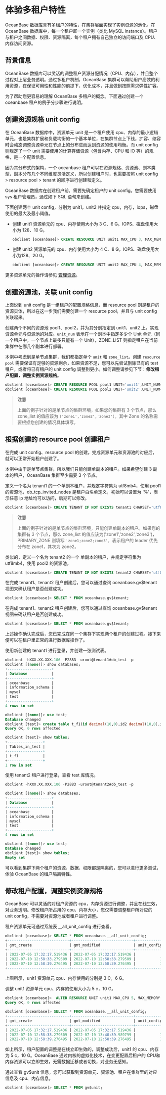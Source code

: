 # 体验多租户特性

OceanBase 数据库具有多租户的特性，在集群层面实现了实例资源的池化。在 OceanBase 数据库中，每一个租户即一个实例（类比 MySQL instance）。租户与租户之间数据、权限、资源隔离，每个租户拥有自己独立的访问端口及 CPU、内存访问资源。

## 背景信息

OceanBase 数据库可以灵活的调整租户资源分配情况（CPU、内存），并且整个过程对上层业务透明。通过多租户机制，OceanBase 集群可以帮助用户高效的利用资源，在保证可用性和性能的前提下，优化成本，并且做到按照需求弹性扩容。

为了帮助您更容易的理解 OceanBase 多租户的概念。下面通过创建一个 oceanbase 租户的例子分步骤进行说明。

## 创建资源规格 unit config

在 OceanBase 数据库中，资源单元 unit 是一个租户使用 cpu、内存的最小逻辑单元，也是集群扩展和负载均衡的一个基本单位，在集群节点上下线，扩容、缩容时会动态调整资源单元在节点上的分布进而达到资源的使用均衡。而 unit config 则规定了一个 unit 需要使用的计算存储资源（包含内存、CPU 和 IO 等）的规格，是一个配置信息。

因为其分布式的架构，一个 oceanbase 租户可以在资源规格、资源池、副本类型，副本分布几个不同维度灵活定义，所以创建租户时，也需要按照 unit config > resource pool > tenant 的顺序进行创建和定义。

OceanBase 数据库在创建租户前，需要先确定租户的 unit config。您需要使用 sys 租户管理员，通过如下 SQL 语句来创建。

下面创建两个 unit config，分别为 unit1，unit2 并指定 cpu，内存，iops，磁盘使用的最大及最小阈值。

* 创建 unit1 资源单元的 cpu、内存使用大小为 3 C、6 G。IOPS、磁盘使用大小为 128、10 G。

    ```sql
    obclient [oceanbase]> CREATE RESOURCE UNIT unit1 MAX_CPU 3, MAX_MEMORY '6G', MAX_IOPS 128,MAX_DISK_SIZE '10G', MAX_SESSION_NUM 64, MIN_CPU=3, MIN_MEMORY='6G', MIN_IOPS=128;
    ```

* 创建 unit2 资源单元的 cpu、内存使用大小为 4 C、8 G。IOPS、磁盘使用大小为128、20 G。

    ```sql
    obclient [oceanbase]> CREATE RESOURCE UNIT unit2 MAX_CPU 4, MAX_MEMORY '8G', MAX_IOPS 128,MAX_DISK_SIZE '20G', MAX_SESSION_NUM 64, MIN_CPU=4, MIN_MEMORY='8G', MIN_IOPS=128;
    ```

更多资源单元的操作请参见 [管理资源](../../6.basic-database-management/3.manage-resources/1.overview-of-resource-management.md)。

## 创建资源池，关联 unit config

上面说到 unit config 是一组租户的配置规格信息，而 resource pool 则是租户的资源实体，所以在这一步我们需要创建一个 resource pool，并且与 unit config 关联起来。

创建两个不同的资源池 pool1、pool2，并为其分别指定到 unit1、unit2 上。实现资源单元与资源池的对应。`unit_num` 表示在一个副本中指定多少个 Unit 单元（同一个租户中，一个节点上最多只能有一个 Unit），ZONE_LIST 则指定租户在当前集群中在哪几个副本进行部署。

本例中考虑到是单节点集群，我们都指定单个 `unit` 和 `zone_list`。创建 `resource pool` 需要保证有足够的资源剩余，如果资源不足，您可以先尝试删除已有的 test 租户，或者将已有租户的 unit config 调整到更小。如何调整请参见下节：**修改租户配置，调整实例资源规格**。

```sql
obclient [oceanbase]> CREATE RESOURCE POOL pool1 UNIT='unit1',UNIT_NUM=1,ZONE_LIST=('zone1');
obclient [oceanbase]> CREATE RESOURCE POOL pool2 UNIT='unit2',UNIT_NUM=1,ZONE_LIST=('zone1');
```

>**注意**
>
>上面的例子针对的是单节点的集群环境，如果您的集群有 3 个节点，那么 zone_list 的值应该为 `('zone1','zone2','zone3')`，其中 Zone 的名称需要根据您创建的情况具体填写。

## 根据创建的 resource pool 创建租户

在完成 unit config、resource pool 的创建，完成资源单元和资源池的对应后，就可以正常开始租户创建了。

本例中由于是单节点集群，所以我们只能创建单副本的租户。如果希望创建 3 副本的租户，OceanBase 集群至少需要 3 个节点。

定义一个名为 tenant1 的一个单副本租户，并规定字符集为 utf8mb4，使用 pool1 的资源池，ob_tcp_invited_nodes 是租户白名单定义，初始可以设置为 '%'，表示任意 ip 地址均可以访问，后期可以修改。

```sql
obclient [oceanbase]> CREATE TENANT IF NOT EXISTS tenant1 CHARSET='utf8mb4', ZONE_LIST=('zone1'), PRIMARY_ZONE='zone1', RESOURCE_POOL_LIST=('pool1') SET ob_tcp_invited_nodes='%';
```

>**注意**
>
>上面的例子针对的是单节点的集群环境，只能创建单副本的租户。如果您的集群有 3 个节点，那么 zone_list 的值应该为('zone1','zone2','zone3')，PRIMARY_ZONE 则填写 `'zone1;zone2;zone3'`，表示租户的 leader 优先分布在 zone1，其次为 zone2。

类似的，定义一个名为 tenant2 的一个 单副本的租户，并规定字符集为 utf8mb4，使用 pool2 的资源池。

```sql
obclient [oceanbase]> CREATE TENANT IF NOT EXISTS tenant2 CHARSET='utf8mb4', ZONE_LIST=('zone1'), PRIMARY_ZONE='zone1', RESOURCE_POOL_LIST=('pool2') SET ob_tcp_invited_nodes='%';
```

在完成 tenant1、tenant2 租户创建后，您可以通过查询 oceanbase.gv$tenant 视图来确认租户是否创建成功。

```sql
obclient [oceanbase]> SELECT * FROM oceanbase.gv$tenant;
```

在完成 tenant1、tenant2 租户创建后，您可以通过查询 oceanbase.gv$tenant 视图来确认租户是否创建成功。

```sql
obclient [oceanbase]> SELECT * FROM oceanbase.gv$tenant;
```

上述操作确认完成后，您已完成在同一个集群下实现两个租户的创建过程。接下来便可以在租户里正常的进行数据库操作了。

使用新创建的 tenant1 进行登录，并创建一张测试表。

```sql
obclient -hXXX.XX.XXX.106 -P2883 -uroot@tenant1#ob_test -p
obclient [(none)]> show databases;
+--------------------+
| Database           |
+--------------------+
| oceanbase          |
| information_schema |
| mysql              |
| test               |
+--------------------+
4 rows in set

obclient [(none)]> use test;
Database changed
obclient [test]> create table t_f1(id decimal(10,0),id2 decimal(10,0),id3 date,id4 date,id5 float,id6 float,id7 varchar(30),id8 varchar(300));
Query OK, 0 rows affected

obclient [test]> show tables;
+----------------+
| Tables_in_test |
+----------------+
| t_f1           |
+----------------+
1 row in set
```

使用 tenant2 租户进行登录，查看 test 库情况。

```sql
obclient -hXXX.XX.XXX.106 -P2883 -uroot@tenant2#ob_test -p

obclient [(none)]> show databases;
+--------------------+
| Database           |
+--------------------+
| oceanbase          |
| information_schema |
| mysql              |
| test               |
+--------------------+
4 rows in set

obclient [(none)]> use test;
Database changed
obclient [test]> show tables;
Empty set
```

可以看到集群下两个租户的资源、数据、权限都是隔离的，您可以进行更多测试，体验 OceanBase 的租户隔离特性。

## 修改租户配置，调整实例资源规格

OceanBase 可以灵活的对租户资源的 cpu，内存资源进行调整，并且在线生效，对业务透明。修改租户所占用的 cpu、内存大小，您仅需要调整租户所对应的 unit config，不需要对资源池或者租户进行调整。

租户资源单元可通过系统表 __all_unit_config 进行查看。

```sql
obclient [oceanbase]> SELECT * FROM oceanbase.__all_unit_config;
+----------------------------+----------------------------+----------------+--------------------------------------+---------+---------+--------------+--------------+----------+----------+---------------+---------------------+
| gmt_create                 | gmt_modified               | unit_config_id | name                                 | max_cpu | min_cpu | max_memory   | min_memory   | max_iops | min_iops | max_disk_size | max_session_num     |
+----------------------------+----------------------------+----------------+--------------------------------------+---------+---------+--------------+--------------+----------+----------+---------------+---------------------+
| 2022-07-05 17:32:17.519436 | 2022-07-05 17:32:17.519436 |              1 | sys_unit_config                      |       5 |     2.5 |  17179869184 |  12884901888 |    10000 |     5000 | 2608854990848 | 9223372036854775807 |
| 2022-07-10 12:58:33.279509 | 2022-07-10 12:58:33.279509 |           1026 | unit1                                |       3 |       3 |   6442450944 |   6442450944 |      128 |      128 |   10737418240 |                  64 |
| 2022-07-10 12:58:39.276495 | 2022-07-10 12:58:39.276495 |           1027 | unit2                                |       4 |       4 |   8589934592 |   8589934592 |      128 |      128 |   21474836480 |                  64 |
+----------------------------+----------------------------+----------------+--------------------------------------+---------+---------+--------------+--------------+----------+----------+---------------+---------------------+
```

上图所示，unit1 资源单元 cpu、内存使用的分别是 3 C，6 G。

调整 unit1 资源单元 cpu、内存的使用大小为 5 c，10 G。

```sql
obclient [oceanbase]>  ALTER RESOURCE UNIT unit1 MAX_CPU 5, MAX_MEMORY '10G', MIN_CPU=5, MIN_MEMORY='10G';
Query OK, 0 rows affected

obclient [oceanbase]> SELECT * FROM oceanbase.__all_unit_config;
+----------------------------+----------------------------+----------------+---------------------------------+---------+---------+--------------+--------------+----------+----------+---------------+---------------------+
| gmt_create                 | gmt_modified               | unit_config_id | name                            | max_cpu | min_cpu | max_memory   | min_memory   | max_iops | min_iops | max_disk_size | max_session_num     |
+----------------------------+----------------------------+----------------+---------------------------------+---------+---------+--------------+--------------+----------+----------+---------------+---------------------+
| 2022-07-05 17:32:17.519436 | 2022-07-05 17:32:17.519436 |              1 | sys_unit_config                 |       5 |     2.5 |  17179869184 |  12884901888 |    10000 |     5000 | 2608854990848 | 9223372036854775807 |
| 2022-07-10 12:58:33.279509 | 2022-07-10 13:40:39.989799 |           1026 | unit1                           |       5 |       5 |  10737418240 |  10737418240 |      128 |      128 |   10737418240 |                  64 |
| 2022-07-10 12:58:39.276495 | 2022-07-10 12:58:39.276495 |           1027 | unit2                           |       4 |       4 |   8589934592 |   8589934592 |      128 |      128 |   21474836480 |                  64 |
```

如上所示，租户配置的调整是在线立即生效的，调整成功后，unit1 的 cpu、内存为 5 c，10 G。OceanBase 通过内核的虚拟化技术，在变更配置后租户的 CPU和内存资源可以立即生效，无需数据迁移或者切换，对业务无感知。

通过查看 gv$unit 信息，您可以获取到资源单元、资源池、租户在集群里的对应信息及 cpu、内存信息。

```sql
obclient [oceanbase]> SELECT * FROM gv$unit;
```
